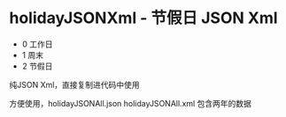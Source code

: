 # holidayJSONXml - 节假日 JSON Xml

* 0 工作日 
* 1 周末 
* 2 节假日 

纯JSON Xml，直接复制进代码中使用

方便使用，holidayJSONAll.json holidayJSONAll.xml 包含两年的数据

